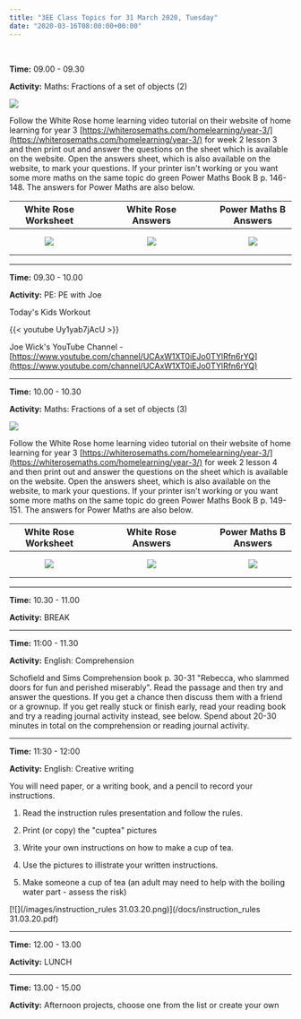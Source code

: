 ```yaml
---
title: "3EE Class Topics for 31 March 2020, Tuesday"
date: "2020-03-16T08:00:00+00:00"
---
```


&nbsp;

**Time:** 09.00 - 09.30

**Activity:** Maths: Fractions of a set of objects (2)

[![](/images/whiterose/y3/Y3Week2Lesson3Step8.png)](https://whiterosemaths.com/homelearning/year-3/)

Follow the White Rose home learning video tutorial on their website of home learning for year 3 [https://whiterosemaths.com/homelearning/year-3/](https://whiterosemaths.com/homelearning/year-3/) for week 2 lesson 3 and then print out and answer the questions on the sheet which is available on the website. Open the answers sheet, which is also available on the website, to mark your questions. If your printer isn't working or you want some more maths on the same topic do green Power Maths Book B p. 146-148. The answers for Power Maths are also below.

**White Rose Worksheet** | &nbsp; &nbsp; | &nbsp; &nbsp; | **White Rose Answers** | &nbsp; &nbsp; | &nbsp; &nbsp; | **Power Maths B Answers**
:---: | :---: | :---: | :---: | :---: | :---: | :---:
[![](/images/whiterose/y3/Lesson-3-Y3-Spring-Block-5-WO8-Fractions-of-a-set-of-objects-2-2019.png)](/docs/whiterose/y3/Lesson-3-Y3-Spring-Block-5-WO8-Fractions-of-a-set-of-objects-2-2019.pdf) | &nbsp; &nbsp; | &nbsp; &nbsp; | [![](/images/whiterose/y3/Y3-Spring-Block-5-ANS8-Fractions-of-a-set-of-objects-2-2019.png)](/docs/whiterose/y3/Y3-Spring-Block-5-ANS8-Fractions-of-a-set-of-objects-2-2019.pdf) | &nbsp; &nbsp; | &nbsp; &nbsp; | [![](/images/powermaths/y3/pm_y3_u09_practicebookanswers.png)](/docs/powermaths/y3/pm_y3_u09_practicebookanswers.pdf)

<hr>

**Time:** 09.30 - 10.00

**Activity:** PE: PE with Joe

Today's Kids Workout

{{< youtube Uy1yab7jAcU >}}

Joe Wick's YouTube Channel - [https://www.youtube.com/channel/UCAxW1XT0iEJo0TYlRfn6rYQ](https://www.youtube.com/channel/UCAxW1XT0iEJo0TYlRfn6rYQ)

<hr>

**Time:** 10.00 - 10.30

**Activity:** Maths: Fractions of a set of objects (3)

[![](/images/whiterose/y3/Y3Week2Lesson4Step9.png)](https://whiterosemaths.com/homelearning/year-3/)

Follow the White Rose home learning video tutorial on their website of home learning for year 3 [https://whiterosemaths.com/homelearning/year-3/](https://whiterosemaths.com/homelearning/year-3/) for week 2 lesson 4 and then print out and answer the questions on the sheet which is available on the website. Open the answers sheet, which is also available on the website, to mark your questions. If your printer isn't working or you want some more maths on the same topic do green Power Maths Book B p. 149-151. The answers for Power Maths are also below.

**White Rose Worksheet** | &nbsp; &nbsp; | &nbsp; &nbsp; | **White Rose Answers** | &nbsp; &nbsp; | &nbsp; &nbsp; | **Power Maths B Answers**
:---: | :---: | :---: | :---: | :---: | :---: | :---:
[![](/images/whiterose/y3/Lesson-4-Y3-Spring-Block-5-WO9-Fractions-of-a-set-of-objects-3-2019.png)](/docs/whiterose/y3/Lesson-4-Y3-Spring-Block-5-WO9-Fractions-of-a-set-of-objects-3-2019.pdf) | &nbsp; &nbsp; | &nbsp; &nbsp; | [![](/images/whiterose/y3/Y3-Spring-Block-5-ANS9-Fractions-of-a-set-of-objects-3-2019.png)](/docs/whiterose/y3/Y3-Spring-Block-5-ANS9-Fractions-of-a-set-of-objects-3-2019.pdf) | &nbsp; &nbsp; | &nbsp; &nbsp; | [![](/images/powermaths/y3/pm_y3_u09_practicebookanswers.png)](/docs/powermaths/y3/pm_y3_u09_practicebookanswers.pdf)

<hr>

**Time:** 10.30 - 11.00

**Activity:** BREAK

<hr>

**Time:** 11:00 - 11.30 

**Activity:** English: Comprehension

Schofield and Sims Comprehension book p. 30-31 "Rebecca, who slammed doors for fun and perished miserably". Read the passage and then try and answer the questions. If you get a chance then discuss them with a friend or a grownup. If you get really stuck or finish early, read your reading book and try a reading journal activity instead, see below. Spend about 20-30 minutes in total on the comprehension or reading journal activity.

<hr>

**Time:** 11:30 - 12:00 

**Activity:** English: Creative writing

You will need paper, or a writing book, and a pencil to record your instructions.

1. Read the instruction rules presentation and follow the rules.

2. Print (or copy) the "cuptea" pictures

3. Write your own instructions on how to make a cup of tea.

4. Use the pictures to illistrate your written instructions.

5. Make someone a cup of tea (an adult may need to help with the boiling water part - assess the risk)

[![](/images/instruction_rules 31.03.20.png)](/docs/instruction_rules 31.03.20.pdf)

<hr>

**Time:** 12.00 - 13.00

**Activity:** LUNCH

<hr>

**Time:** 13.00 - 15.00

**Activity:** Afternoon projects, choose one from the list or create your own

<br/>
<br/>

